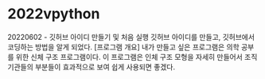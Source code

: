 # 2022vpython
20220602 - 깃허브 아이디 만들기 및 처음 실행
깃허브 아이디를 만들고, 깃허브에서 코딩하는 방법을 알게 되었다.
[프로그램 개요]
내가 만들고 싶은 프로그램은 의학 공부를 위한 신체 구조 프로그램이다. 이 프로그램은 인체 구조 모형을 자세히 만들어서 조직 기관들의 부분들이 효과적으로 보여 쉽게 사용되면 좋겠다.
